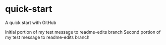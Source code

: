 # quick-start
A quick start with GitHub


Initial portion of my test message to readme-edits branch
Second portion of my test message to readme-edits branch
